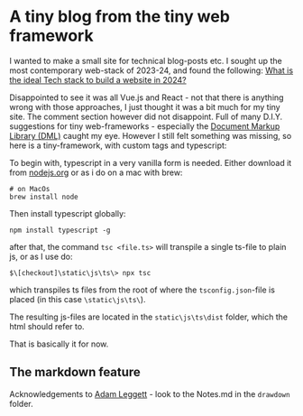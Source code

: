 # A tiny blog from the tiny web framework
I wanted to make a small site for technical blog-posts etc.
I sought up the most contemporary web-stack of 2023-24, and found the following:
[What is the ideal Tech stack to build a website in 2024?](https://dev.to/jakemackie/web-development-in-2024-29d6)

Disappointed to see it was all Vue.js and React - not that there is anything wrong with those approaches, 
I just thought it was a bit much for my tiny site. The comment section however did not disappoint. Full of many D.I.Y. 
suggestions for tiny web-frameworks - especially the 
[Document Markup Library (DML)](https://dml.efpage.de/DML_homepage/index.html) caught my eye.
However I still felt something was missing, so here is a tiny-framework, with custom tags and typescript:

To begin with, typescript in a very vanilla form is needed. Either download it from 
[nodejs.org](https://nodejs.org/en/learn/getting-started/how-to-install-nodejs) or as i do on a mac with brew:
```shell
# on MacOs
brew install node
```
Then install typescript globally:
```shell
npm install typescript -g
```
after that, the command `tsc <file.ts>` will transpile a single ts-file to plain js, or as I use do:
```shell
$\[checkout]\static\js\ts\> npx tsc
``` 
which transpiles ts files from the root of where the `tsconfig.json`-file is placed (in this case `\static\js\ts\`).

The resulting js-files are located in the `static\js\ts\dist` folder, which the html should refer to.  

That is basically it for now.

## The markdown feature
Acknowledgements to [Adam Leggett](https://github.com/adamvleggett) - look to the Notes.md in the `drawdown` folder.